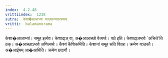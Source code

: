 ```yaml
---
index:  4.2.48
vrittiindex:  1238
sutra:  केशा�आआभ्यां यञ्छावन्यतरस्याम्
vritti:  balamanorama 
---
```


केशा�आआभ्यां। समूह इत्येव। केशाद्यञ् वा, अ�आआच्छो वेत्यर्थः। पक्षे इति। केशाद्यञभावे `अचित्ते'ति ठक्। अ�आच्छाऽभावे अणित्यर्थः। कैश्यं कैशिकमिति। केशानां समूह सति विग्रहः। क्रमेण यञ्ठकौ। अ�आईयम् आ�आमिति। क्रमेण छाऽणौ।

